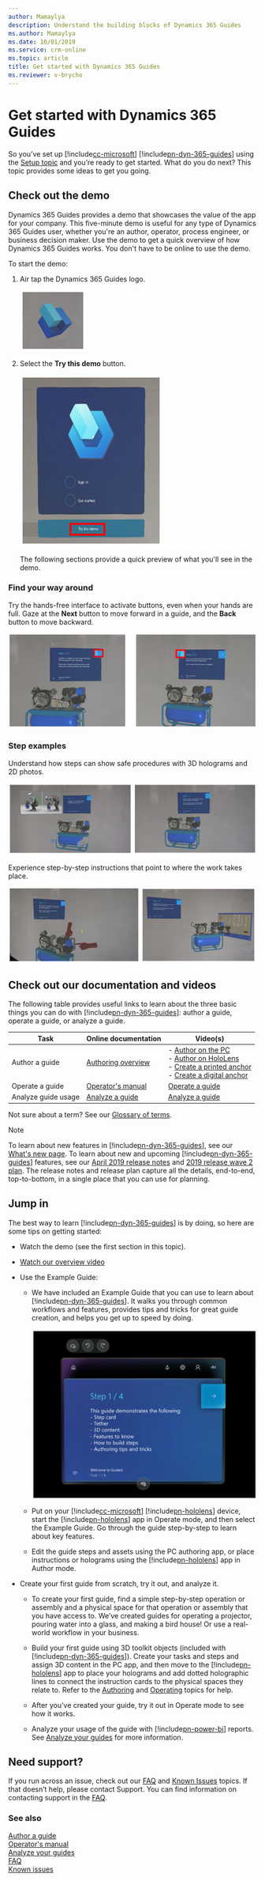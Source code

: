 ```yaml
---
author: Mamaylya
description: Understand the building blocks of Dynamics 365 Guides
ms.author: Mamaylya
ms.date: 10/01/2019
ms.service: crm-online
ms.topic: article
title: Get started with Dynamics 365 Guides
ms.reviewer: v-brycho
---
```


# Get started with Dynamics 365 Guides

So you’ve set up [!include[cc-microsoft](../includes/cc-microsoft.md)] [!include[pn-dyn-365-guides](../includes/pn-dyn-365-guides.md)] using the [Setup topic](setup.md) and you’re ready to get started. What do you do next? This topic provides some ideas to get you going. 

## Check out the demo

Dynamics 365 Guides provides a demo that showcases the value of the app for your company. This five-minute demo is useful for any type of Dynamics 365 Guides user, whether you're an author, operator, process engineer, or business decision maker. Use the demo to get a quick overview of how Dynamics 365 Guides works. You don't have to be online to use the demo. 

To start the demo:

1. Air tap the Dynamics 365 Guides logo.

   ![Dynamics 365 Guides logo](media/Logo.png "Dynamics 365 Guides logo")

2. Select the **Try this demo** button.

   ![Try the demo button](media/try-demo.PNG "Try the demo button")
   
   The following sections provide a quick preview of what you'll see in the demo. 

### Find your way around 

Try the hands-free interface to activate buttons, even when your hands are full. Gaze at the **Next** button to move forward in a guide, and the **Back** button to move backward. 

![Next and Back buttons](media/navigate-example.PNG "Next and Back buttons")

### Step examples

Understand how steps can show safe procedures with 3D holograms and 2D photos. 

![Safe procedure examples](media/step-example-1.PNG "Safe procedure examples")

Experience step-by-step instructions that point to where the work takes place.

![Dotted line examples](media/step-example-2.PNG "Dotted line examples")

## Check out our documentation and videos

The following table provides useful links to learn about the three basic things you can do with [!include[pn-dyn-365-guides](../includes/pn-dyn-365-guides.md)]: author a guide, operate a guide, or analyze a guide.

|Task|Online documentation|Video(s)|
|----------------------------|--------------------------------------------|-----------------------------------------------|
|Author a guide|[Authoring overview](authoring-overview.md)|- [Author on the PC](https://aka.ms/pcauthor)<br>- [Author on HoloLens](https://aka.ms/hololensauthor)<br>- [Create a printed anchor](https://aka.ms/guidesprintedanchor)<br>- [Create a digital anchor](https://aka.ms/guidesdigitalanchor)|
|Operate a guide|[Operator's manual](operator-guide.md)|[Operate a guide](https://aka.ms/guidesoperate)|
|Analyze guide usage|[Analyze a guide](analytics-guide.md)|[Analyze a guide](https://aka.ms/guidesanalyze)|

Not sure about a term? See our [Glossary of terms](glossary.md). 

> [!NOTE]
> To learn about new features in [!include[pn-dyn-365-guides](../includes/pn-dyn-365-guides.md)], see our [What's new page](new.md). To learn about new and upcoming [!include[pn-dyn-365-guides](../includes/pn-dyn-365-guides.md)] features, see our [April 2019 release notes](https://docs.microsoft.com/business-applications-release-notes/April19/dynamics365-mixed-reality/microsoft-dynamics365-guides/planned-features) and [2019 release wave 2 plan](https://docs.microsoft.com/dynamics365-release-plan/2019wave2/mixed-reality/dynamics365-guides/planned-features). The release notes and release plan capture all the details, end-to-end, top-to-bottom, in a single place that you can use for planning. 

## Jump in

The best way to learn [!include[pn-dyn-365-guides](../includes/pn-dyn-365-guides.md)] is by doing, so here are some tips on getting started: 

- Watch the demo (see the first section in this topic).

- [Watch our overview video](https://aka.ms/overview)

- Use the Example Guide:

    - We have included an Example Guide that you can use to learn about [!include[pn-dyn-365-guides](../includes/pn-dyn-365-guides.md)]. It walks you through common workflows and features, provides tips and tricks for great guide creation, and helps you get up to speed by doing.
    
      ![Example Guide](media/example-guide.PNG "Example Guide")

    - Put on your [!include[cc-microsoft](../includes/cc-microsoft.md)] [!include[pn-hololens](../includes/pn-hololens.md)] device, start the [!include[pn-hololens](../includes/pn-hololens.md)] app in Operate mode, and then select the Example Guide. Go through the guide step-by-step to learn about key features. 

    - Edit the guide steps and assets using the PC authoring app, or place instructions or holograms using the [!include[pn-hololens](../includes/pn-hololens.md)] app in Author mode. 
    
- Create your first guide from scratch, try it out, and analyze it.

     - To create your first guide, find a simple step-by-step operation or assembly and a physical space for that operation or assembly that you have access to. We’ve created guides for operating a projector, pouring water into a glass, and making a bird house! Or use a real-world workflow in your business. 

     - Build your first guide using 3D toolkit objects (included with [!include[pn-dyn-365-guides](../includes/pn-dyn-365-guides.md)]). Create your tasks and steps and assign 3D content in the PC app, and then move to the [!include[pn-hololens](../includes/pn-hololens.md)] app to place your holograms and add dotted holographic lines to connect the instruction cards to the physical spaces they relate to. Refer to the [Authoring](authoring-overview.md) and [Operating](operator-guide.md) topics for help. 

     - After you’ve created your guide, try it out in Operate mode to see how it works. 

     - Analyze your usage of the guide with [!include[pn-power-bi](../includes/pn-power-bi.md)] reports. See [Analyze your guides](analytics-guide.md) for more information. 

## Need support?

If you run across an issue, check out our [FAQ](faq.md) and [Known Issues](known-issues.md) topics. If that doesn’t help, please contact Support. You can find information on contacting support in the [FAQ](faq.md).

### See also

[Author a guide](authoring-overview.md)<br>
[Operator's manual](operator-guide.md)<br>
[Analyze your guides](analytics-guide.md)<br>
[FAQ](faq.md)<br>
[Known issues](known-issues.md)
